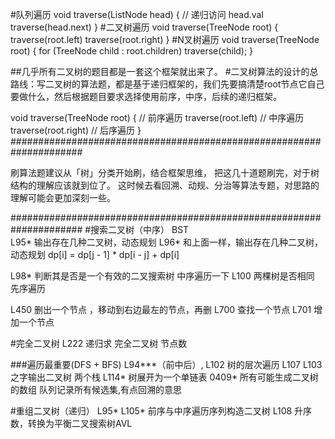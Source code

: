#队列遍历
void traverse(ListNode head) {
    // 递归访问 head.val
    traverse(head.next)
}
#二叉树遍历
void traverse(TreeNode root) {
    traverse(root.left)
    traverse(root.right)
}
#N叉树遍历
void traverse(TreeNode root) {
    for (TreeNode child : root.children)
        traverse(child);
}


##几乎所有二叉树的题目都是一套这个框架就出来了。
#二叉树算法的设计的总路线：写二叉树的算法题，都是基于递归框架的，我们先要搞清楚root节点它自己要做什么，然后根据题目要求选择使用前序，中序，后续的递归框架。

void traverse(TreeNode root) {
    // 前序遍历
    traverse(root.left)
    // 中序遍历
    traverse(root.right)
    // 后序遍历
}
#####################################################################

刷算法题建议从「树」分类开始刷，结合框架思维，
把这几十道题刷完，对于树结构的理解应该就到位了。
这时候去看回溯、动规、分治等算法专题，对思路的理解可能会更加深刻一些。

#####################################################################
#搜索二叉树（中序） BST  
L95*  输出存在几种二叉树，动态规划
L96*  和上面一样，输出存在几种二叉树，动态规划  dp[i] = dp[j - 1] * dp[i - j] + dp[i]

L98*  判断其是否是一个有效的二叉搜索树  中序遍历一下
L100  两棵树是否相同  先序遍历

L450  删出一个节点 ，移动到右边最左的节点，再删
L700  查找一个节点
L701  增加一个节点


#完全二叉树 
L222 递归求 完全二叉树 节点数



###遍历最重要(DFS + BFS) 
L94***（前中后）, 
L102  树的层次遍历   L107
L103  之字输出二叉树  两个栈
L114*  树展开为一个单链表
0409*  所有可能生成二叉树的数组  队列记录所有候选集,有点回溯的意思 

#重组二叉树（递归） 
L95* 
L105*  前序与中序遍历序列构造二叉树
L108   升序数，转换为平衡二叉搜索树AVL